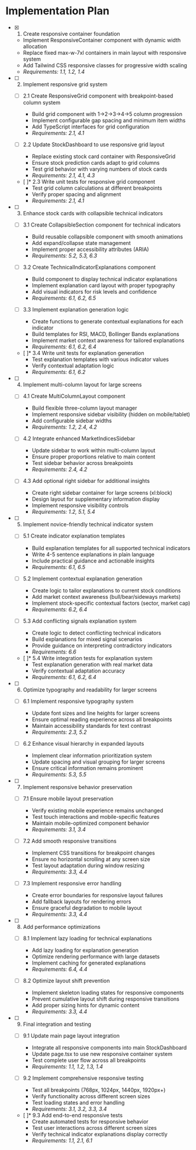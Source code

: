 # Implementation Plan

- [x] 1. Create responsive container foundation
  - Implement ResponsiveContainer component with dynamic width allocation
  - Replace fixed max-w-7xl containers in main layout with responsive system
  - Add Tailwind CSS responsive classes for progressive width scaling
  - _Requirements: 1.1, 1.2, 1.4_

- [ ] 2. Implement responsive grid system
  - [ ] 2.1 Create ResponsiveGrid component with breakpoint-based column system
    - Build grid component with 1→2→3→4→5 column progression
    - Implement configurable gap spacing and minimum item widths
    - Add TypeScript interfaces for grid configuration
    - _Requirements: 2.1, 4.1_

  - [ ] 2.2 Update StockDashboard to use responsive grid layout
    - Replace existing stock card container with ResponsiveGrid
    - Ensure stock prediction cards adapt to grid columns
    - Test grid behavior with varying numbers of stock cards
    - _Requirements: 2.1, 4.1, 4.3_

  - [ ]* 2.3 Write unit tests for responsive grid component
    - Test grid column calculations at different breakpoints
    - Verify proper spacing and alignment
    - _Requirements: 2.1, 4.1_

- [ ] 3. Enhance stock cards with collapsible technical indicators
  - [ ] 3.1 Create CollapsibleSection component for technical indicators
    - Build reusable collapsible component with smooth animations
    - Add expand/collapse state management
    - Implement proper accessibility attributes (ARIA)
    - _Requirements: 5.2, 5.3, 6.3_

  - [ ] 3.2 Create TechnicalIndicatorExplanations component
    - Build component to display technical indicator explanations
    - Implement explanation card layout with proper typography
    - Add visual indicators for risk levels and confidence
    - _Requirements: 6.1, 6.2, 6.5_

  - [ ] 3.3 Implement explanation generation logic
    - Create functions to generate contextual explanations for each indicator
    - Build templates for RSI, MACD, Bollinger Bands explanations
    - Implement market context awareness for tailored explanations
    - _Requirements: 6.1, 6.2, 6.4_

  - [ ]* 3.4 Write unit tests for explanation generation
    - Test explanation templates with various indicator values
    - Verify contextual adaptation logic
    - _Requirements: 6.1, 6.2_

- [ ] 4. Implement multi-column layout for large screens
  - [ ] 4.1 Create MultiColumnLayout component
    - Build flexible three-column layout manager
    - Implement responsive sidebar visibility (hidden on mobile/tablet)
    - Add configurable sidebar widths
    - _Requirements: 1.2, 2.4, 4.2_

  - [ ] 4.2 Integrate enhanced MarketIndicesSidebar
    - Update sidebar to work within multi-column layout
    - Ensure proper proportions relative to main content
    - Test sidebar behavior across breakpoints
    - _Requirements: 2.4, 4.2_

  - [ ] 4.3 Add optional right sidebar for additional insights
    - Create right sidebar container for large screens (xl:block)
    - Design layout for supplementary information display
    - Implement responsive visibility controls
    - _Requirements: 1.2, 5.1, 5.4_

- [ ] 5. Implement novice-friendly technical indicator system
  - [ ] 5.1 Create indicator explanation templates
    - Build explanation templates for all supported technical indicators
    - Write 4-5 sentence explanations in plain language
    - Include practical guidance and actionable insights
    - _Requirements: 6.1, 6.5_

  - [ ] 5.2 Implement contextual explanation generation
    - Create logic to tailor explanations to current stock conditions
    - Add market context awareness (bull/bear/sideways markets)
    - Implement stock-specific contextual factors (sector, market cap)
    - _Requirements: 6.2, 6.4_

  - [ ] 5.3 Add conflicting signals explanation system
    - Create logic to detect conflicting technical indicators
    - Build explanations for mixed signal scenarios
    - Provide guidance on interpreting contradictory indicators
    - _Requirements: 6.6_

  - [ ]* 5.4 Write integration tests for explanation system
    - Test explanation generation with real market data
    - Verify contextual adaptation accuracy
    - _Requirements: 6.1, 6.2, 6.4_

- [ ] 6. Optimize typography and readability for larger screens
  - [ ] 6.1 Implement responsive typography system
    - Update font sizes and line heights for larger screens
    - Ensure optimal reading experience across all breakpoints
    - Maintain accessibility standards for text contrast
    - _Requirements: 2.3, 5.2_

  - [ ] 6.2 Enhance visual hierarchy in expanded layouts
    - Implement clear information prioritization system
    - Update spacing and visual grouping for larger screens
    - Ensure critical information remains prominent
    - _Requirements: 5.3, 5.5_

- [ ] 7. Implement responsive behavior preservation
  - [ ] 7.1 Ensure mobile layout preservation
    - Verify existing mobile experience remains unchanged
    - Test touch interactions and mobile-specific features
    - Maintain mobile-optimized component behavior
    - _Requirements: 3.1, 3.4_

  - [ ] 7.2 Add smooth responsive transitions
    - Implement CSS transitions for breakpoint changes
    - Ensure no horizontal scrolling at any screen size
    - Test layout adaptation during window resizing
    - _Requirements: 3.3, 4.4_

  - [ ] 7.3 Implement responsive error handling
    - Create error boundaries for responsive layout failures
    - Add fallback layouts for rendering errors
    - Ensure graceful degradation to mobile layout
    - _Requirements: 3.3, 4.4_

- [ ] 8. Add performance optimizations
  - [ ] 8.1 Implement lazy loading for technical explanations
    - Add lazy loading for explanation generation
    - Optimize rendering performance with large datasets
    - Implement caching for generated explanations
    - _Requirements: 6.4, 4.4_

  - [ ] 8.2 Optimize layout shift prevention
    - Implement skeleton loading states for responsive components
    - Prevent cumulative layout shift during responsive transitions
    - Add proper sizing hints for dynamic content
    - _Requirements: 3.3, 4.4_

- [ ] 9. Final integration and testing
  - [ ] 9.1 Update main page layout integration
    - Integrate all responsive components into main StockDashboard
    - Update page.tsx to use new responsive container system
    - Test complete user flow across all breakpoints
    - _Requirements: 1.1, 1.2, 1.3, 1.4_

  - [ ] 9.2 Implement comprehensive responsive testing
    - Test all breakpoints (768px, 1024px, 1440px, 1920px+)
    - Verify functionality across different screen sizes
    - Test loading states and error handling
    - _Requirements: 3.1, 3.2, 3.3, 3.4_

  - [ ]* 9.3 Add end-to-end responsive tests
    - Create automated tests for responsive behavior
    - Test user interactions across different screen sizes
    - Verify technical indicator explanations display correctly
    - _Requirements: 1.1, 2.1, 6.1_